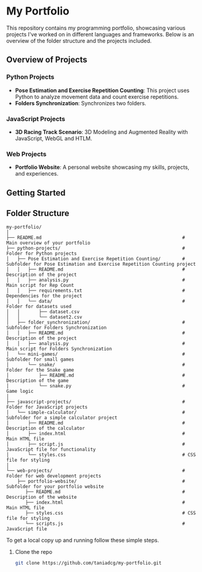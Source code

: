 # My Portfolio

This repository contains my programming portfolio, showcasing various projects I've worked on in different languages and frameworks. Below is an overview of the folder structure and the projects included.

## Overview of Projects

### Python Projects
- **Pose Estimation and Exercise Repetition Counting**: This project uses Python to analyze movement data and count exercise repetitions.
- **Folders Synchronization**: Synchronizes two folders.

### JavaScript Projects
- **3D Racing Track Scenario**: 3D Modeling and Augmented Reality with JavaScript, WebGL and HTLM.

### Web Projects
- **Portfolio Website**: A personal website showcasing my skills, projects, and experiences.

## Getting Started

## Folder Structure

```
my-portfolio/
│
├── README.md                                                    # Main overview of your portfolio
├── python-projects/                                             # Folder for Python projects
│   ├── Pose Estimation and Exercise Repetition Counting/        # Subfolder for Pose Estimation and Exercise Repetition Counting project
│   │   ├── README.md                                            # Description of the project
│   │   ├── analysis.py                                          # Main script for Rep Count
│   │   ├── requirements.txt                                     # Dependencies for the project
│   │   └── data/                                                # Folder for datasets used
│   │       ├── dataset.csv
│   │       └── dataset2.csv
│   ├── folder_synchronization/                                  # Subfolder for Folders Synchronization
│   │   ├── README.md                                            # Description of the project
│   │   ├── analysis.py                                          # Main script for Folders Synchronization
│   └── mini-games/                                              # Subfolder for small games
│       └── snake/                                               # Folder for the Snake game
│           ├── README.md                                        # Description of the game
│           └── snake.py                                         # Game logic
│
├── javascript-projects/                                         # Folder for JavaScript projects
│   └── simple-calculator/                                       # Subfolder for a simple calculator project
│       ├── README.md                                            # Description of the calculator
│       ├── index.html                                           # Main HTML file
│       ├── script.js                                            # JavaScript file for functionality
│       └── styles.css                                           # CSS file for styling
│
└── web-projects/                                                # Folder for web development projects
    ├── portfolio-website/                                       # Subfolder for your portfolio website
       ├── README.md                                             # Description of the website
       ├── index.html                                            # Main HTML file
       ├── styles.css                                            # CSS file for styling
       └── scripts.js                                            # JavaScript file

``` 

To get a local copy up and running follow these simple steps.

1. Clone the repo
   ```bash
   git clone https://github.com/taniadcg/my-portfolio.git

